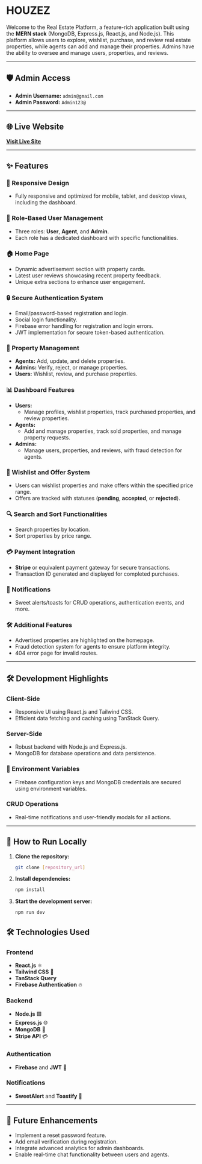 # HOUZEZ

Welcome to the Real Estate Platform, a feature-rich application built using the **MERN stack** (MongoDB, Express.js, React.js, and Node.js). This platform allows users to explore, wishlist, purchase, and review real estate properties, while agents can add and manage their properties. Admins have the ability to oversee and manage users, properties, and reviews.

---

## 🛡️ Admin Access

- **Admin Username:** `admin@gmail.com`  
- **Admin Password:** `Admin123@`  

---

## 🌐 Live Website

[**Visit Live Site**](https://houzezdeal.web.app/)

---

## ✨ Features

### 📱 Responsive Design

- Fully responsive and optimized for mobile, tablet, and desktop views, including the dashboard.

### 🔑 Role-Based User Management

- Three roles: **User**, **Agent**, and **Admin**.
- Each role has a dedicated dashboard with specific functionalities.

### 🏠 Home Page

- Dynamic advertisement section with property cards.
- Latest user reviews showcasing recent property feedback.
- Unique extra sections to enhance user engagement.

### 🔒 Secure Authentication System

- Email/password-based registration and login.
- Social login functionality.
- Firebase error handling for registration and login errors.
- JWT implementation for secure token-based authentication.

### 🏢 Property Management

- **Agents:** Add, update, and delete properties.
- **Admins:** Verify, reject, or manage properties.
- **Users:** Wishlist, review, and purchase properties.

### 📊 Dashboard Features

- **Users:**
  - Manage profiles, wishlist properties, track purchased properties, and review properties.
- **Agents:**
  - Add and manage properties, track sold properties, and manage property requests.
- **Admins:**
  - Manage users, properties, and reviews, with fraud detection for agents.

### 📝 Wishlist and Offer System

- Users can wishlist properties and make offers within the specified price range.
- Offers are tracked with statuses (**pending**, **accepted**, or **rejected**).

### 🔍 Search and Sort Functionalities

- Search properties by location.
- Sort properties by price range.

### 💳 Payment Integration

- **Stripe** or equivalent payment gateway for secure transactions.
- Transaction ID generated and displayed for completed purchases.

### 🔔 Notifications

- Sweet alerts/toasts for CRUD operations, authentication events, and more.

### 🛠️ Additional Features

- Advertised properties are highlighted on the homepage.
- Fraud detection system for agents to ensure platform integrity.
- 404 error page for invalid routes.

---

## 🛠️ Development Highlights

### Client-Side

- Responsive UI using React.js and Tailwind CSS.
- Efficient data fetching and caching using TanStack Query.

### Server-Side

- Robust backend with Node.js and Express.js.
- MongoDB for database operations and data persistence.

### 🔑 Environment Variables

- Firebase configuration keys and MongoDB credentials are secured using environment variables.

### CRUD Operations

- Real-time notifications and user-friendly modals for all actions.

---

## 🚀 How to Run Locally

1. **Clone the repository:**
   ```bash
   git clone [repository_url]

2. **Install dependencies:**
   ```bash
   npm install
3. **Start the development server:**
   ```bash
   npm run dev


## 🛠️ Technologies Used

### Frontend

- **React.js** ⚛️  
- **Tailwind CSS** 🎨  
- **TanStack Query**  
- **Firebase Authentication** 🔥  

### Backend

- **Node.js** 🟩  
- **Express.js** 🌐  
- **MongoDB** 🍃  
- **Stripe API** 💳  

### Authentication

- **Firebase** and **JWT** 🔐  

### Notifications

- **SweetAlert** and **Toastify** 🔔  

---

## 🌟 Future Enhancements

- Implement a reset password feature.  
- Add email verification during registration.  
- Integrate advanced analytics for admin dashboards.  
- Enable real-time chat functionality between users and agents.  
